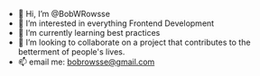 - 👋 Hi, I’m @BobWRowsse
- 👀 I’m interested in everything Frontend Development
- 🌱 I’m currently learning best practices
- 💞️ I’m looking to collaborate on a project that contributes to the betterment of people's lives.
- 📫 email me: bobrowsse@gmail.com

<!---
BobWRowsse/BobWRowsse is a ✨ special ✨ repository because its `README.md` (this file) appears on your GitHub profile.
You can click the Preview link to take a look at your changes.
--->
